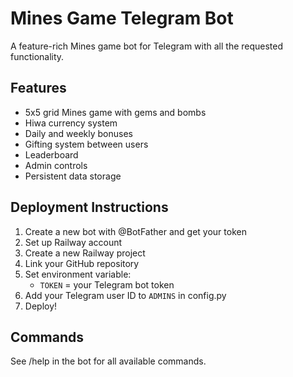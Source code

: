 # Mines Game Telegram Bot

A feature-rich Mines game bot for Telegram with all the requested functionality.

## Features

- 5x5 grid Mines game with gems and bombs
- Hiwa currency system
- Daily and weekly bonuses
- Gifting system between users
- Leaderboard
- Admin controls
- Persistent data storage

## Deployment Instructions

1. Create a new bot with @BotFather and get your token
2. Set up Railway account
3. Create a new Railway project
4. Link your GitHub repository
5. Set environment variable:
   - `TOKEN` = your Telegram bot token
6. Add your Telegram user ID to `ADMINS` in config.py
7. Deploy!

## Commands

See /help in the bot for all available commands.